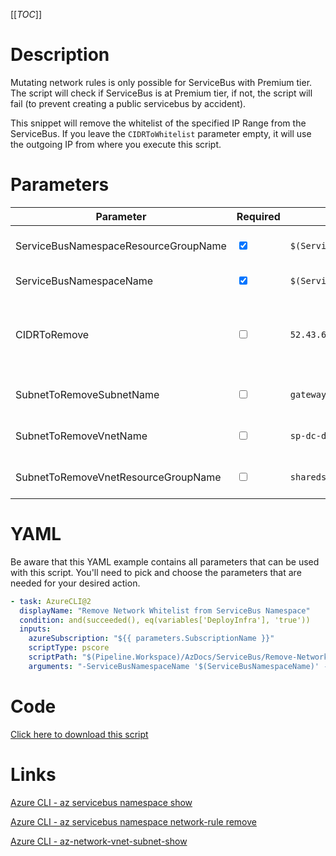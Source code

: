 [[_TOC_]]

# Description

Mutating network rules is only possible for ServiceBus with Premium tier. The script will check if ServiceBus is at Premium tier, if not, the script will fail (to prevent creating a public servicebus by accident).

This snippet will remove the whitelist of the specified IP Range from the ServiceBus. If you leave the `CIDRToWhitelist` parameter empty, it will use the outgoing IP from where you execute this script.

# Parameters

| Parameter                            | Required                        | Example Value                             | Description                                                                                                                                                                                                                  |
| ------------------------------------ | ------------------------------- | ----------------------------------------- | ---------------------------------------------------------------------------------------------------------------------------------------------------------------------------------------------------------------------------- |
| ServiceBusNamespaceResourceGroupName | <input type="checkbox" checked> | `$(ServiceBusNamespaceResourceGroupName)` | The name of the resource group the ServiceBus Namespace is in.                                                                                                                                                               |
| ServiceBusNamespaceName              | <input type="checkbox" checked> | `$(ServiceBusNamespaceName)`              | The name for the ServiceBus Namespace.                                                                                                                                                                                       |
| CIDRToRemove                         | <input type="checkbox">         | `52.43.65.123/32`                         | The IP range, to remove the whitelist for, in [CIDR notation](https://en.wikipedia.org/wiki/Classless_Inter-Domain_Routing#CIDR_notation). Leave this field empty to use the outgoing IP from where you execute this script. |
| SubnetToRemoveSubnetName             | <input type="checkbox">         | `gateway2-subnet`                         | The name of the subnet you want to remove from the whitelist.                                                                                                                                                                |
| SubnetToRemoveVnetName               | <input type="checkbox">         | `sp-dc-dev-001-vnet`                      | The vnetname of the subnet you want to remove from the whitelist.                                                                                                                                                            |
| SubnetToRemoveVnetResourceGroupName  | <input type="checkbox">         | `sharedservices-rg`                       | The VnetResourceGroupName your Vnet resides in.                                                                                                                                                                              |

# YAML

Be aware that this YAML example contains all parameters that can be used with this script. You'll need to pick and choose the parameters that are needed for your desired action.

```yaml
- task: AzureCLI@2
  displayName: "Remove Network Whitelist from ServiceBus Namespace"
  condition: and(succeeded(), eq(variables['DeployInfra'], 'true'))
  inputs:
    azureSubscription: "${{ parameters.SubscriptionName }}"
    scriptType: pscore
    scriptPath: "$(Pipeline.Workspace)/AzDocs/ServiceBus/Remove-Network-Whitelist-from-ServiceBus-Namespace.ps1"
    arguments: "-ServiceBusNamespaceName '$(ServiceBusNamespaceName)' -ServiceBusNamespaceResourceGroupName '$(ServiceBusNamespaceResourceGroupName)' -CIDRToRemove '$(CIDRToRemove)' -SubnetToRemoveSubnetName '$(SubnetToRemoveSubnetName)' -SubnetToRemoveVnetName '$(SubnetToRemoveVnetName)' -SubnetToRemoveVnetResourceGroupName '$(SubnetToRemoveVnetResourceGroupName)'"
```

# Code

[Click here to download this script](../../../../../src/ServiceBus/Add-Network-Whitelist-to-ServiceBus-Namespace.ps1)

# Links

[Azure CLI - az servicebus namespace show](https://docs.microsoft.com/nl-nl/cli/azure/servicebus/namespace?view=azure-cli-latest#az_servicebus_namespace_show)

[Azure CLI - az servicebus namespace network-rule remove](https://docs.microsoft.com/nl-nl/cli/azure/servicebus/namespace/network-rule?view=azure-cli-latest#az_servicebus_namespace_network_rule_add)

[Azure CLI - az-network-vnet-subnet-show](https://docs.microsoft.com/en-us/cli/azure/network/vnet/subnet?view=azure-cli-latest#az-network-vnet-subnet-show)
